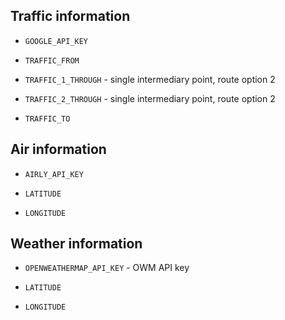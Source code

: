 

## Traffic information

* `GOOGLE_API_KEY`

* `TRAFFIC_FROM`

* `TRAFFIC_1_THROUGH` - single intermediary point, route option 2 

* `TRAFFIC_2_THROUGH` - single intermediary point, route option 2

* `TRAFFIC_TO`

## Air information

* `AIRLY_API_KEY`

* `LATITUDE`

* `LONGITUDE`

## Weather information

* `OPENWEATHERMAP_API_KEY` - OWM API key

* `LATITUDE`

* `LONGITUDE`


